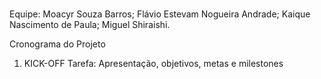 # 

Equipe:
Moacyr Souza Barros;
Flávio Estevam Nogueira Andrade;
Kaique Nascimento de Paula;
Miguel Shiraishi.

Cronograma do Projeto

1. KICK-OFF
   Tarefa: Apresentação, objetivos, metas e milestones
